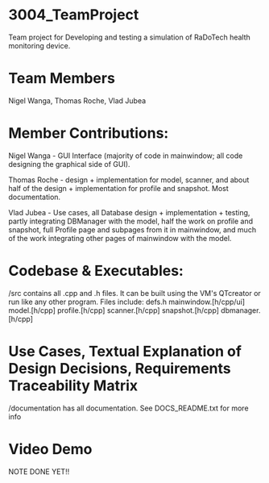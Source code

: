 # 3004_TeamProject
Team project for Developing and testing a simulation of RaDoTech  health monitoring device.

# Team Members
Nigel Wanga, Thomas Roche, Vlad Jubea

# Member Contributions:
Nigel Wanga - GUI Interface (majority of code in mainwindow; all code designing the graphical side of GUI).

Thomas Roche - design + implementation for model, scanner, and about half of the design + implementation for profile and snapshot. Most documentation.

Vlad Jubea - Use cases, all Database design + implementation + testing, partly integrating DBManager with the model, half the work on profile and snapshot, 
            full Profile page and subpages from it in mainwindow, and much of the work integrating other pages of mainwindow with the model.

# Codebase & Executables:
/src contains all .cpp and .h files. It can be built using the VM's QTcreator or run like any other program. 
Files include:
defs.h
mainwindow.[h/cpp/ui]
model.[h/cpp]
profile.[h/cpp]
scanner.[h/cpp]
snapshot.[h/cpp]
dbmanager.[h/cpp]

# Use Cases, Textual Explanation of Design Decisions, Requirements Traceability Matrix
/documentation has all documentation. See DOCS_README.txt for more info

# Video Demo
NOTE DONE YET!!
